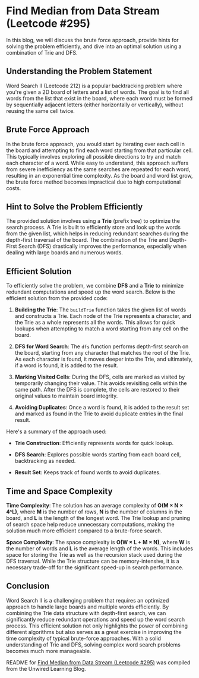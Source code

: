 # Find Median from Data Stream (Leetcode #295)

In this blog, we will discuss the brute force approach, provide hints for solving the problem efficiently, and dive into an optimal solution using a combination of Trie and DFS.

## Understanding the Problem Statement

Word Search II (Leetcode 212) is a popular backtracking problem where you're given a 2D board of letters and a list of words. The goal is to find all words from the list that exist in the board, where each word must be formed by sequentially adjacent letters (either horizontally or vertically), without reusing the same cell twice.

## Brute Force Approach

In the brute force approach, you would start by iterating over each cell in the board and attempting to find each word starting from that particular cell. This typically involves exploring all possible directions to try and match each character of a word. While easy to understand, this approach suffers from severe inefficiency as the same searches are repeated for each word, resulting in an exponential time complexity. As the board and word list grow, the brute force method becomes impractical due to high computational costs.

## Hint to Solve the Problem Efficiently

The provided solution involves using a **Trie** (prefix tree) to optimize the search process. A Trie is built to efficiently store and look up the words from the given list, which helps in reducing redundant searches during the depth-first traversal of the board. The combination of the Trie and Depth-First Search (DFS) drastically improves the performance, especially when dealing with large boards and numerous words.

## Efficient Solution

To efficiently solve the problem, we combine **DFS** and a **Trie** to minimize redundant computations and speed up the word search. Below is the efficient solution from the provided code:

1. **Building the Trie**: The `buildTrie` function takes the given list of words and constructs a Trie. Each node of the Trie represents a character, and the Trie as a whole represents all the words. This allows for quick lookups when attempting to match a word starting from any cell on the board.
    
2. **DFS for Word Search**: The `dfs` function performs depth-first search on the board, starting from any character that matches the root of the Trie. As each character is found, it moves deeper into the Trie, and ultimately, if a word is found, it is added to the result.
    
3. **Marking Visited Cells**: During the DFS, cells are marked as visited by temporarily changing their value. This avoids revisiting cells within the same path. After the DFS is complete, the cells are restored to their original values to maintain board integrity.
    
4. **Avoiding Duplicates**: Once a word is found, it is added to the result set and marked as found in the Trie to avoid duplicate entries in the final result.
    

Here's a summary of the approach used:

* **Trie Construction**: Efficiently represents words for quick lookup.
    
* **DFS Search**: Explores possible words starting from each board cell, backtracking as needed.
    
* **Result Set**: Keeps track of found words to avoid duplicates.
    

## Time and Space Complexity

**Time Complexity**: The solution has an average complexity of **O(M × N × 4^L)**, where **M** is the number of rows, **N** is the number of columns in the board, and **L** is the length of the longest word. The Trie lookup and pruning of search space help reduce unnecessary computations, making the solution much more efficient compared to a brute-force search.

**Space Complexity**: The space complexity is **O(W × L + M × N)**, where **W** is the number of words and **L** is the average length of the words. This includes space for storing the Trie as well as the recursion stack used during the DFS traversal. While the Trie structure can be memory-intensive, it is a necessary trade-off for the significant speed-up in search performance.

## Conclusion

Word Search II is a challenging problem that requires an optimized approach to handle large boards and multiple words efficiently. By combining the Trie data structure with depth-first search, we can significantly reduce redundant operations and speed up the word search process. This efficient solution not only highlights the power of combining different algorithms but also serves as a great exercise in improving the time complexity of typical brute-force approaches. With a solid understanding of Trie and DFS, solving complex word search problems becomes much more manageable.


README for [Find Median from Data Stream (Leetcode #295)](https://blog.unwiredlearning.com/find-median-from-data-stream) was compiled from the Unwired Learning Blog.